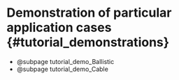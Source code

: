 Demonstration of particular application cases {#tutorial_demonstrations}
==========================

-   @subpage tutorial_demo_Ballistic
-   @subpage tutorial_demo_Cable